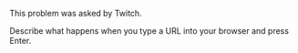 This problem was asked by Twitch.

Describe what happens when you type a URL into your browser and press Enter.